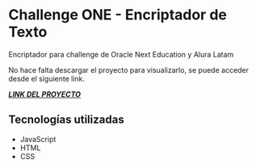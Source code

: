 # Challenge ONE - Encriptador de Texto
Encriptador para challenge de Oracle Next Education y Alura Latam

No hace falta descargar el proyecto para visualizarlo, se puede acceder desde el siguiente link.

[***LINK DEL PROYECTO***](https://robertomiranda94.github.io/Challenge-ONE-Encriptador-de-Texto/)

## Tecnologías utilizadas

- JavaScript
- HTML
- CSS
